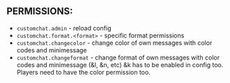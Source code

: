 ## PERMISSIONS:
- `customchat.admin` - reload config
- `customchat.format.<format>` - specific format permissions
- `customchat.changecolor` - change color of own messages with color codes and minimessage
- `customchat.changeformat` - change format of own messages with color codes and minimessage (&l, &n, etc) &k has to be enabled in config too. Players need to have the color permission too.